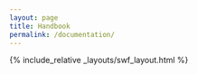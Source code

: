```yaml
---
layout: page
title: Handbook
permalink: /documentation/
---
```


{% include_relative _layouts/swf_layout.html %}
